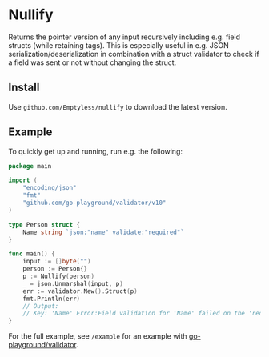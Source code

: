 # Nullify

Returns the pointer version of any input recursively including e.g. field structs (while retaining tags). This is especially
useful in e.g. JSON serialization/deserialization in combination with a struct validator to check if a field was sent or not
without changing the struct.

## Install

Use `github.com/Emptyless/nullify` to download the latest version.


## Example

To quickly get up and running, run e.g. the following:

```go
package main

import (
	"encoding/json"
	"fmt"
	"github.com/go-playground/validator/v10"
)

type Person struct {
	Name string `json:"name" validate:"required"`
}

func main() {
	input := []byte("")
	person := Person{}
	p := Nullify(person)
	_ = json.Unmarshal(input, p)
	err := validator.New().Struct(p)
	fmt.Println(err)
	// Output:
	// Key: 'Name' Error:Field validation for 'Name' failed on the 'required' tag
}
```

For the full example, see  `/example` for an example with [go-playground/validator](https://github.com/go-playground/validator).